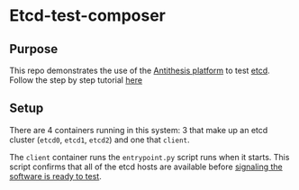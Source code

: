 # Etcd-test-composer

## Purpose

This repo demonstrates the use of the [Antithesis platform](https://antithesis.com/product/what_is_antithesis/) to test [etcd](https://etcd.io/). Follow the step by step tutorial [here](https://antithesis.com/docs/tutorials/)

## Setup

There are 4 containers running in this system: 3 that make up an etcd cluster (`etcd0`, `etcd1`, `etcd2`) and one that `client`. 

The `client` container runs the `entrypoint.py` script runs when it starts. This script confirms that all of the etcd hosts are available before [signaling the software is ready to test](https://antithesis.com/docs/tutorials/cluster-setup/#ready-signal). 

